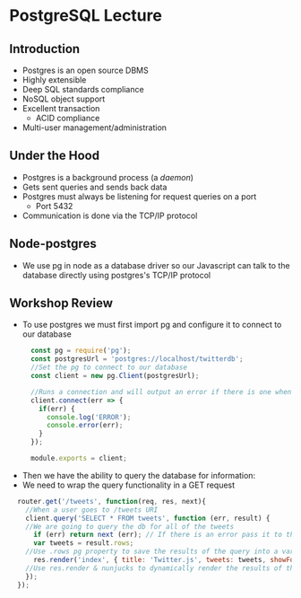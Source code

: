 # PostgreSQL Lecture
## Introduction
- Postgres is an open source DBMS
- Highly extensible
- Deep SQL standards compliance
- NoSQL object support
- Excellent transaction
  - ACID compliance
- Multi-user management/administration
## Under the Hood
- Postgres is a background process (a _daemon_)
- Gets sent queries and sends back data
- Postgres must always be listening for request queries on a port
  - Port 5432
- Communication is done via the TCP/IP protocol
## Node-postgres
- We use pg in node as a database driver so our Javascript can talk to the database directly using postgres's TCP/IP protocol
## Workshop Review
- To use postgres we must first import pg and configure it to connect to our database
  ```javascript
    const pg = require('pg');
    const postgresUrl = 'postgres://localhost/twitterdb';
    //Set the pg to connect to our database
    const client = new pg.Client(postgresUrl);

    //Runs a connection and will output an error if there is one when connecting
    client.connect(err => {
      if(err) {
        console.log('ERROR');
        console.error(err);
      }
    });

    module.exports = client;
  ```
- Then we have the ability to query the database for information:
- We need to wrap the query functionality in a GET request
```javascript
  router.get('/tweets', function(req, res, next){
    //When a user goes to /tweets URI
    client.query('SELECT * FROM tweets', function (err, result) {
    //We are going to query the db for all of the tweets
      if (err) return next (err); // If there is an error pass it to the middleware error checker
      var tweets = result.rows;
    //Use .rows pg property to save the results of the query into a variable
      res.render('index', { title: 'Twitter.js', tweets: tweets, showForm: true });
    //Use res.render & nunjucks to dynamically render the results of the query in html
    });
  });
```
